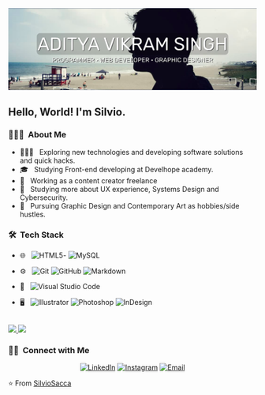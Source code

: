 <img src="https://raw.githubusercontent.com/AVS1508/AVS1508/master/assets/Aditya%20Vikram%20Singh%20Banner.png">

<h2> Hello, World! I'm Silvio.</h2>

<h3> 👨🏻‍💻 &nbsp;About Me </h3>

- 👨🏻‍💻 &nbsp; Exploring new technologies and developing software solutions and quick hacks.
- 🎓 &nbsp; Studying Front-end developing at Develhope academy.
- 👔 &nbsp; Working as a content creator freelance
- 🌱 &nbsp; Studying more about UX experience, Systems Design and Cybersecurity.
- 🎨 &nbsp; Pursuing Graphic Design and Contemporary Art as hobbies/side hustles.

<h3> 🛠 &nbsp;Tech Stack</h3>

- 🌐 &nbsp;
  ![HTML5](https://img.shields.io/badge/-HTML5-333333?style=flat&logo=HTML5)-
  ![MySQL](https://img.shields.io/badge/-MySQL-333333?style=flat&logo=mysql)
  
- ⚙️ &nbsp;
  ![Git](https://img.shields.io/badge/-Git-333333?style=flat&logo=git)
  ![GitHub](https://img.shields.io/badge/-GitHub-333333?style=flat&logo=github)
  ![Markdown](https://img.shields.io/badge/-Markdown-333333?style=flat&logo=markdown)
  
- 🔧 &nbsp;
  ![Visual Studio Code](https://img.shields.io/badge/-Visual%20Studio%20Code-333333?style=flat&logo=visual-studio-code&logoColor=007ACC)

- 🖥 &nbsp;
  ![Illustrator](https://img.shields.io/badge/-Illustrator-333333?style=flat&logo=adobe-illustrator)
  ![Photoshop](https://img.shields.io/badge/-Photoshop-333333?style=flat&logo=adobe-photoshop)
  ![InDesign](https://img.shields.io/badge/-InDesign-333333?style=flat&logo=adobe-indesign)

<br/>

<a href="https://github.com/AVS1508">
  <img height="180em" src="https://github-readme-stats.vercel.app/api?username=SilvioSacca&theme=buefy&show_icons=true" />
  <img height="180em" src="https://github-readme-stats.vercel.app/api/top-langs/?username=SilvioSacca&theme=buefy&layout=compact" />
</a>

<br/>

<h3> 🤝🏻 &nbsp;Connect with Me </h3>

<p align="center">
<a href="https://www.linkedin.com/in/silvio-sacc%C3%A0-6a489548/"><img alt="LinkedIn" src="https://img.shields.io/badge/LinkedIn-Silvio%20Saccà%20-blue?style=flat-square&logo=linkedin"></a>
<a href="https://www.instagram.com/vilosciacas/"><img alt="Instagram" src="https://img.shields.io/badge/Instagram-Silvio Saccà__-blue?style=flat-square&logo=instagram"></a>
<a href="studiotemet@gmail.com"><img alt="Email" src="https://img.shields.io/badge/Email-studiotemet@gmail.com-blue?style=flat-square&logo=gmail"></a>
</p>

⭐️ From [SilvioSacca](https://github.com/SilvioSacca)
